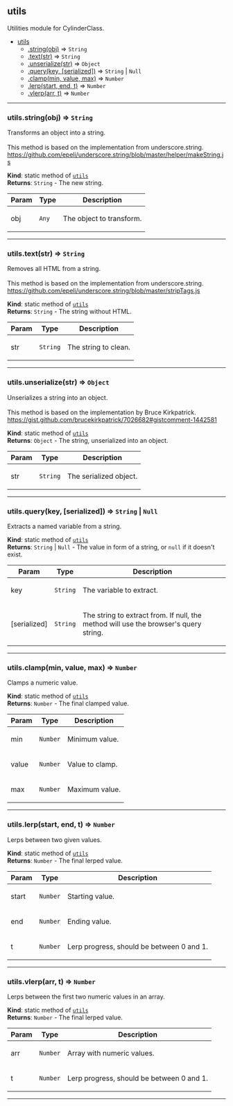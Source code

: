 <a name="module_utils"></a>

## utils
Utilities module for CylinderClass.


* [utils](#module_utils)
    * [.string(obj)](#module_utils.string) ⇒ <code>String</code>
    * [.text(str)](#module_utils.text) ⇒ <code>String</code>
    * [.unserialize(str)](#module_utils.unserialize) ⇒ <code>Object</code>
    * [.query(key, [serialized])](#module_utils.query) ⇒ <code>String</code> \| <code>Null</code>
    * [.clamp(min, value, max)](#module_utils.clamp) ⇒ <code>Number</code>
    * [.lerp(start, end, t)](#module_utils.lerp) ⇒ <code>Number</code>
    * [.vlerp(arr, t)](#module_utils.vlerp) ⇒ <code>Number</code>


* * *

<a name="module_utils.string"></a>

### utils.string(obj) ⇒ <code>String</code>
Transforms an object into a string.<br /><br />
This method is based on the implementation from underscore.string.<br />
<a target="_blank" href="https://github.com/epeli/underscore.string/blob/master/helper/makeString.js">https://github.com/epeli/underscore.string/blob/master/helper/makeString.js</a>

**Kind**: static method of [<code>utils</code>](#module_utils)  
**Returns**: <code>String</code> - The new string.  
<table>
  <thead>
    <tr>
      <th>Param</th><th>Type</th><th>Description</th>
    </tr>
  </thead>
  <tbody>
<tr>
    <td>obj</td><td><code>Any</code></td><td><p>The object to transform.</p>
</td>
    </tr>  </tbody>
</table>


* * *

<a name="module_utils.text"></a>

### utils.text(str) ⇒ <code>String</code>
Removes all HTML from a string.<br /><br />
This method is based on the implementation from underscore.string.<br />
<a target="_blank" href="https://github.com/epeli/underscore.string/blob/master/stripTags.js">https://github.com/epeli/underscore.string/blob/master/stripTags.js</a>

**Kind**: static method of [<code>utils</code>](#module_utils)  
**Returns**: <code>String</code> - The string without HTML.  
<table>
  <thead>
    <tr>
      <th>Param</th><th>Type</th><th>Description</th>
    </tr>
  </thead>
  <tbody>
<tr>
    <td>str</td><td><code>String</code></td><td><p>The string to clean.</p>
</td>
    </tr>  </tbody>
</table>


* * *

<a name="module_utils.unserialize"></a>

### utils.unserialize(str) ⇒ <code>Object</code>
Unserializes a string into an object.<br /><br />
This method is based on the implementation by Bruce Kirkpatrick.<br />
<a target="_blank" href="https://gist.github.com/brucekirkpatrick/7026682#gistcomment-1442581">https://gist.github.com/brucekirkpatrick/7026682#gistcomment-1442581</a>

**Kind**: static method of [<code>utils</code>](#module_utils)  
**Returns**: <code>Object</code> - The string, unserialized into an object.  
<table>
  <thead>
    <tr>
      <th>Param</th><th>Type</th><th>Description</th>
    </tr>
  </thead>
  <tbody>
<tr>
    <td>str</td><td><code>String</code></td><td><p>The serialized object.</p>
</td>
    </tr>  </tbody>
</table>


* * *

<a name="module_utils.query"></a>

### utils.query(key, [serialized]) ⇒ <code>String</code> \| <code>Null</code>
Extracts a named variable from a string.

**Kind**: static method of [<code>utils</code>](#module_utils)  
**Returns**: <code>String</code> \| <code>Null</code> - The value in form of a string, or <code>null</code> if it doesn't exist.  
<table>
  <thead>
    <tr>
      <th>Param</th><th>Type</th><th>Description</th>
    </tr>
  </thead>
  <tbody>
<tr>
    <td>key</td><td><code>String</code></td><td><p>The variable to extract.</p>
</td>
    </tr><tr>
    <td>[serialized]</td><td><code>String</code></td><td><p>The string to extract from. If null, the method will use the browser&#39;s query string.</p>
</td>
    </tr>  </tbody>
</table>


* * *

<a name="module_utils.clamp"></a>

### utils.clamp(min, value, max) ⇒ <code>Number</code>
Clamps a numeric value.

**Kind**: static method of [<code>utils</code>](#module_utils)  
**Returns**: <code>Number</code> - The final clamped value.  
<table>
  <thead>
    <tr>
      <th>Param</th><th>Type</th><th>Description</th>
    </tr>
  </thead>
  <tbody>
<tr>
    <td>min</td><td><code>Number</code></td><td><p>Minimum value.</p>
</td>
    </tr><tr>
    <td>value</td><td><code>Number</code></td><td><p>Value to clamp.</p>
</td>
    </tr><tr>
    <td>max</td><td><code>Number</code></td><td><p>Maximum value.</p>
</td>
    </tr>  </tbody>
</table>


* * *

<a name="module_utils.lerp"></a>

### utils.lerp(start, end, t) ⇒ <code>Number</code>
Lerps between two given values.

**Kind**: static method of [<code>utils</code>](#module_utils)  
**Returns**: <code>Number</code> - The final lerped value.  
<table>
  <thead>
    <tr>
      <th>Param</th><th>Type</th><th>Description</th>
    </tr>
  </thead>
  <tbody>
<tr>
    <td>start</td><td><code>Number</code></td><td><p>Starting value.</p>
</td>
    </tr><tr>
    <td>end</td><td><code>Number</code></td><td><p>Ending value.</p>
</td>
    </tr><tr>
    <td>t</td><td><code>Number</code></td><td><p>Lerp progress, should be between 0 and 1.</p>
</td>
    </tr>  </tbody>
</table>


* * *

<a name="module_utils.vlerp"></a>

### utils.vlerp(arr, t) ⇒ <code>Number</code>
Lerps between the first two numeric values in an array.

**Kind**: static method of [<code>utils</code>](#module_utils)  
**Returns**: <code>Number</code> - The final lerped value.  
<table>
  <thead>
    <tr>
      <th>Param</th><th>Type</th><th>Description</th>
    </tr>
  </thead>
  <tbody>
<tr>
    <td>arr</td><td><code>Number</code></td><td><p>Array with numeric values.</p>
</td>
    </tr><tr>
    <td>t</td><td><code>Number</code></td><td><p>Lerp progress, should be between 0 and 1.</p>
</td>
    </tr>  </tbody>
</table>


* * *

